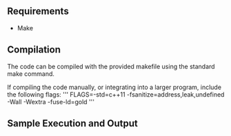 ## Requirements
* Make

## Compilation
The code can be compiled with the provided makefile using the standard make command.

If compiling the code manually, or integrating into a larger program, include the following flags: 
'''
FLAGS=-std=c++11 -fsanitize=address,leak,undefined -Wall -Wextra -fuse-ld=gold
'''
## Sample Execution and Output

